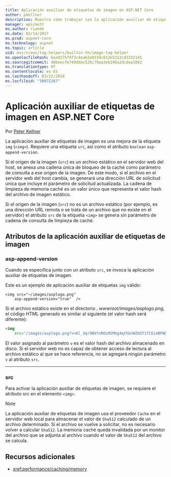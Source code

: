```yaml
---
title: Aplicación auxiliar de etiquetas de imagen en ASP.NET Core
author: pkellner
description: Muestra cómo trabajar con la aplicación auxiliar de etiquetas de imagen
manager: wpickett
ms.author: riande
ms.date: 02/14/2017
ms.prod: aspnet-core
ms.technology: aspnet
ms.topic: article
uid: mvc/views/tag-helpers/builtin-th/image-tag-helper
ms.openlocfilehash: 6aa9175f873c4ea62e0319c812e5312cd3331141
ms.sourcegitcommit: 48beecfe749ddac52bc79aa3eb246a2dcdaa1862
ms.translationtype: HT
ms.contentlocale: es-ES
ms.lasthandoff: 03/22/2018
ms.locfileid: "30072267"
---
```

# <a name="image-tag-helper-in-aspnet-core"></a>Aplicación auxiliar de etiquetas de imagen en ASP.NET Core

Por [Peter Kellner](http://peterkellner.net) 

La aplicación auxiliar de etiquetas de imagen es una mejora de la etiqueta `img` (`<img>`). Requiere una etiqueta `src`, así como el atributo `boolean` `asp-append-version`.

Si el origen de la imagen (`src`) es un archivo estático en el servidor web del host, se anexa una cadena única de bloqueo de la caché como parámetro de consulta a ese origen de la imagen. De este modo, si el archivo en el servidor web del host cambia, se generará una dirección URL de solicitud única que incluye el parámetro de solicitud actualizada. La cadena de limpieza de memoria caché es un valor único que representa el valor hash del archivo de imagen estático.

Si el origen de la imagen (`src`) no es un archivo estático (por ejemplo, es una dirección URL remota o se trata de un archivo que no existe en el servidor) el atributo `src` de la etiqueta `<img>` se genera sin parámetro de cadena de consulta de limpieza de caché.

## <a name="image-tag-helper-attributes"></a>Atributos de la aplicación auxiliar de etiquetas de imagen


### <a name="asp-append-version"></a>asp-append-version

Cuando se especifica junto con un atributo `src`, se invoca la aplicación auxiliar de etiquetas de imagen.

Este es un ejemplo de aplicación auxiliar de etiquetas `img` válido:

```cshtml
<img src="~/images/asplogo.png" 
    asp-append-version="true"  />
```

Si el archivo estático existe en el directorio *..wwwroot/images/asplogo.png*, el código HTML generado es similar al siguiente (el valor hash será diferente):

```html
<img 
    src="/images/asplogo.png?v=Kl_dqr9NVtnMdsM2MUg4qthUnWZm5T1fCEimBPWDNgM"/>
```

El valor asignado al parámetro `v` es el valor hash del archivo almacenado en disco. Si el servidor web no es capaz de obtener acceso de lectura al archivo estático al que se hace referencia, no se agregará ningún parámetro `v` al atributo `src`.

- - -

### <a name="src"></a>src

Para activar la aplicación auxiliar de etiquetas de imagen, se requiere el atributo src en el elemento `<img>`. 

> [!NOTE]
> La aplicación auxiliar de etiquetas de imagen usa el proveedor `Cache` en el servidor web local para almacenar el valor de `Sha512` calculado de un archivo determinado. Si el archivo se vuelve a solicitar, no es necesario volver a calcular `Sha512`. La memoria caché queda invalidada por un monitor del archivo que se adjunta al archivo cuando el valor de `Sha512` del archivo se calcula.

## <a name="additional-resources"></a>Recursos adicionales

* <xref:performance/caching/memory>
